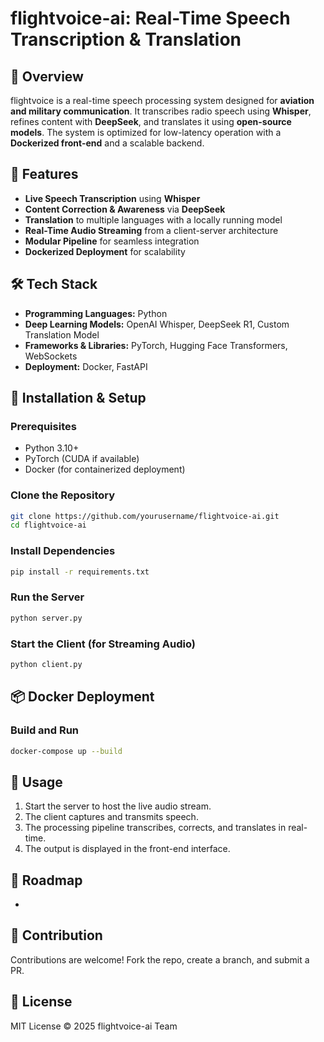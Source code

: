 # flightvoice-ai: Real-Time Speech Transcription & Translation

&#x20;

## 📌 Overview

flightvoice is a real-time speech processing system designed for **aviation and military communication**. It transcribes radio speech using **Whisper**, refines content with **DeepSeek**, and translates it using **open-source models**. The system is optimized for low-latency operation with a **Dockerized front-end** and a scalable backend.

## 🎯 Features

- **Live Speech Transcription** using **Whisper**
- **Content Correction & Awareness** via **DeepSeek**
- **Translation** to multiple languages with a locally running model
- **Real-Time Audio Streaming** from a client-server architecture
- **Modular Pipeline** for seamless integration
- **Dockerized Deployment** for scalability

## 🛠️ Tech Stack

- **Programming Languages:** Python
- **Deep Learning Models:** OpenAI Whisper, DeepSeek R1, Custom Translation Model
- **Frameworks & Libraries:** PyTorch, Hugging Face Transformers, WebSockets
- **Deployment:** Docker, FastAPI

## 🚀 Installation & Setup

### Prerequisites

- Python 3.10+
- PyTorch (CUDA if available)
- Docker (for containerized deployment)

### Clone the Repository

```bash
git clone https://github.com/yourusername/flightvoice-ai.git
cd flightvoice-ai
```

### Install Dependencies

```bash
pip install -r requirements.txt
```

### Run the Server

```bash
python server.py
```

### Start the Client (for Streaming Audio)

```bash
python client.py
```

## 📦 Docker Deployment

### Build and Run

```bash
docker-compose up --build
```

## 📌 Usage

1. Start the server to host the live audio stream.
2. The client captures and transmits speech.
3. The processing pipeline transcribes, corrects, and translates in real-time.
4. The output is displayed in the front-end interface.

## 📝 Roadmap

-

## 🤝 Contribution

Contributions are welcome! Fork the repo, create a branch, and submit a PR.

## 📜 License

MIT License © 2025 flightvoice-ai Team


